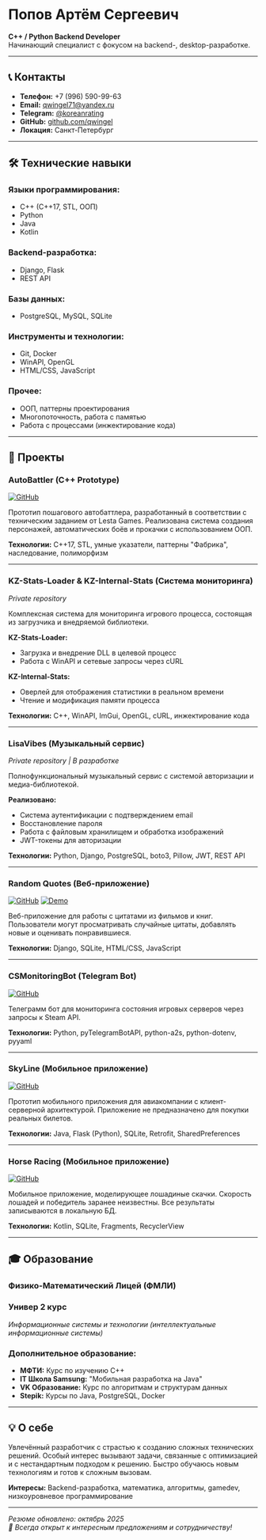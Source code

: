 # Попов Артём Сергеевич
**C++ / Python Backend Developer**  
Начинающий специалист с фокусом на backend-, desktop-разработке.

---

## 📞 Контакты

* **Телефон:** +7 (996) 590-99-63
* **Email:** qwingel71@yandex.ru
* **Telegram:** [@koreanrating](https://t.me/koreanrating)
* **GitHub:** [github.com/qwingel](https://github.com/qwingel)
* **Локация:** Санкт-Петербург

---

## 🛠 Технические навыки

### **Языки программирования:**
* C++ (C++17, STL, ООП)
* Python
* Java
* Kotlin

### **Backend-разработка:**
* Django, Flask
* REST API

### **Базы данных:**
* PostgreSQL, MySQL, SQLite

### **Инструменты и технологии:**
* Git, Docker
* WinAPI, OpenGL
* HTML/CSS, JavaScript

### **Прочее:**
* ООП, паттерны проектирования
* Многопоточность, работа с памятью
* Работа с процессами (инжектирование кода)

---

## 🚀 Проекты

### **AutoBattler (C++ Prototype)**
[![GitHub](https://img.shields.io/badge/GitHub-Repository-blue)](https://github.com/qwingel/LestaGames-Test)

Прототип пошагового автобаттлера, разработанный в соответствии с техническим заданием от Lesta Games. Реализована система создания персонажей, автоматических боёв и прокачки с использованием ООП.

**Технологии:** C++17, STL, умные указатели, паттерны "Фабрика", наследование, полиморфизм

---

### **KZ-Stats-Loader & KZ-Internal-Stats (Система мониторинга)**
*Private repository*

Комплексная система для мониторинга игрового процесса, состоящая из загрузчика и внедряемой библиотеки.

**KZ-Stats-Loader:**
- Загрузка и внедрение DLL в целевой процесс
- Работа с WinAPI и сетевые запросы через cURL

**KZ-Internal-Stats:**
- Оверлей для отображения статистики в реальном времени
- Чтение и модификация памяти процесса

**Технологии:** C++, WinAPI, ImGui, OpenGL, cURL, инжектирование кода

---

### **LisaVibes (Музыкальный сервис)**
*Private repository | В разработке*

Полнофункциональный музыкальный сервис с системой авторизации и медиа-библиотекой.

**Реализовано:**
- Система аутентификации с подтверждением email
- Восстановление пароля
- Работа с файловым хранилищем и обработка изображений
- JWT-токены для авторизации

**Технологии:** Python, Django, PostgreSQL, boto3, Pillow, JWT, REST API

---

### **Random Quotes (Веб-приложение)**
[![GitHub](https://img.shields.io/badge/GitHub-Repository-blue)](https://github.com/qwingel/it-solution-test)
[![Demo](https://img.shields.io/badge/Live-Demo-green)](https://itsis.it-solution.ru/meet_matrix/view/?secret=t6p3q404fiinb08gmw8urwg9ep1wyijjv3sw6fb68q6duqclc0)

Веб-приложение для работы с цитатами из фильмов и книг. Пользователи могут просматривать случайные цитаты, добавлять новые и оценивать понравившиеся.

**Технологии:** Django, SQLite, HTML/CSS, JavaScript

---

### **CSMonitoringBot (Telegram Bot)**
[![GitHub](https://img.shields.io/badge/GitHub-Repository-blue)](https://github.com/qwingel/CSMonitoringBot)

Телеграмм бот для мониторинга состояния игровых серверов через запросы к Steam API.

**Технологии:** Python, pyTelegramBotAPI, python-a2s, python-dotenv, pyyaml

---

### **SkyLine (Мобильное приложение)**
[![GitHub](https://img.shields.io/badge/GitHub-Repository-blue)](https://github.com/qwingel/myitschoolsamsung)

Прототип мобильного приложения для авиакомпании с клиент-серверной архитектурой. Приложение не предназначено для покупки реальных билетов.

**Технологии:** Java, Flask (Python), SQLite, Retrofit, SharedPreferences

---

### **Horse Racing (Мобильное приложение)**
[![GitHub](https://img.shields.io/badge/GitHub-Repository-blue)](https://github.com/qwingel/HorseRacing)

Мобильное приложение, моделирующее лошадиные скачки. Скорость лошадей и победитель заранее неизвестны. Все результаты записываются в локальную БД.

**Технологии:** Kotlin, SQLite, Fragments, RecyclerView

---

## 🎓 Образование
### **Физико-Математический Лицей (ФМЛИ)**
### **Универ 2 курс**
*Информационные системы и технологии (интеллектуальные информационные системы)*

### **Дополнительное образование:**

- **МФТИ:** Курс по изучению C++
- **IT Школа Samsung:** "Мобильная разработка на Java"
- **VK Образование:** Курс по алгоритмам и структурам данных
- **Stepik:** Курсы по Java, PostgreSQL, Docker

---

## 💡 О себе

Увлечённый разработчик с страстью к созданию сложных технических решений. Особый интерес вызывают задачи, связанные с оптимизацией и с нестандартным подходом к решению. Быстро обучаюсь новым технологиям и готов к сложным вызовам.

**Интересы:** Backend-разработка, математика, алгоритмы, gamedev, низкоуровневое программирование

---

*Резюме обновлено: октябрь 2025*  
*📧 Всегда открыт к интересным предложениям и сотрудничеству!*
